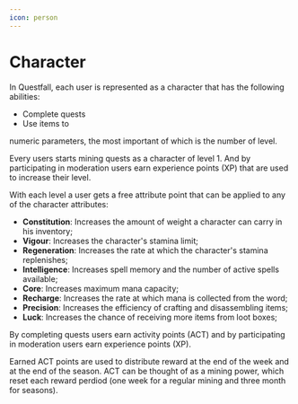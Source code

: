 ```yaml
---
icon: person
---
```


# Character

In Questfall, each user is represented as a character that has the following abilities:

* Complete quests
* Use items to&#x20;

numeric parameters, the most important of which is the number of level.&#x20;

Every users starts mining quests as a character of level 1. And by participating in moderation users earn experience points (XP) that are used to increase their level.

With each level a user gets a free attribute point that can be applied to any of the character attributes:

* **Constitution**: Increases the amount of weight a character can carry in his inventory;
* **Vigour**: Increases the character's stamina limit;
* **Regeneration**: Increases the rate at which the character's stamina replenishes;
* **Intelligence**: Increases spell memory and the number of active spells available;
* **Core**: Increases maximum mana capacity;
* **Recharge**: Increases the rate at which mana is collected from the word;
* **Precision**: Increases the efficiency of crafting and disassembling items;
* **Luck**: Increases the chance of receiving more items from loot boxes;

By completing quests users earn activity points (ACT) and by participating in moderation users earn experience points (XP).

Earned ACT points are used to distribute reward at the end of the week and at the end of the season. ACT can be thought of as a mining power, which reset each reward perdiod (one week for a regular mining and three month for seasons).

